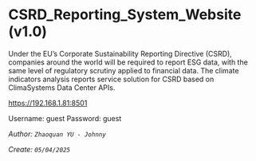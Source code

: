 # CSRD_Reporting_System_Website (v1.0)
Under the EU’s Corporate Sustainability Reporting Directive (CSRD), companies around the world will be required to report ESG data, with the same level of regulatory scrutiny applied to financial data. The climate indicators analysis reports service solution for CSRD based on ClimaSystems Data Center APIs.

https://192.168.1.81:8501

Username: guest
Password: guest

_Author: `Zhaoquan YU - Johnny`_

_Create: `05/04/2025`_
